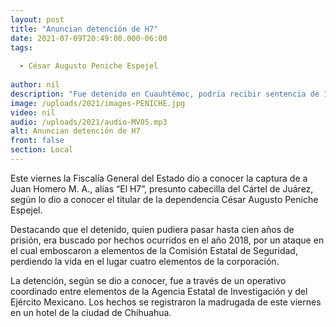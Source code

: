 ```yaml
---
layout: post
title: "Anuncian detención de H7"
date: 2021-07-09T20:49:00.000-06:00
tags:
  
  - César Augusto Peniche Espejel
  
author: nil
description: "Fue detenido en Cuauhtémoc, podría recibir sentencia de 100 años de prisión."
image: /uploads/2021/images-PENICHE.jpg
video: nil
audio: /uploads/2021/audio-MV05.mp3
alt: Anuncian detención de H7
front: false
section: Local
---
```


Este viernes la Fiscalía General del Estado dio a conocer la captura de a Juan Homero M. A., alias “El H7”, presunto cabecilla del Cártel de Juárez, según lo dio a conocer el titular de la dependencia César Augusto Peniche Espejel.

Destacando que el detenido, quien pudiera pasar hasta cien años de prisión, era buscado por hechos ocurridos en el año 2018, por un ataque en el cual emboscaron a elementos de la Comisión Estatal de Seguridad, perdiendo la vida en el lugar cuatro elementos de la corporación.

La detención, según se dio a conocer, fue a través de un operativo coordinado entre elementos de la Agencia Estatal de Investigación y del Ejército Mexicano. Los hechos se registraron la madrugada de este viernes en un hotel de la ciudad de Chihuahua.
